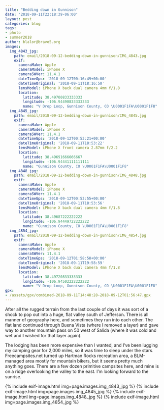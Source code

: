 ```yaml
---
title: "Bedding down in Gunnison"
date: '2018-09-11T22:18:39-06:00'
layout: post
categories: blog
tags:
- photo
- summer2018
author: blalor@bravo5.org
images:
  img_4843_jpg:
    path: email/2018-09-12-bedding-down-in-gunnison/IMG_4843.jpg
    exif:
      cameraMake: Apple
      cameraModel: iPhone X
      cameraSWVer: 11.4.1
      dateTimeGps: '2018-09-12T00:16:49+00:00'
      dateTimeOriginal: '2018-09-11T18:16:50'
      lensModel: iPhone X back dual camera 4mm f/1.8
      location:
        latitude: 38.49700833333333
        longitude: -106.94490833333333
        name: "V Drop Loop, Gunnison County, CO \U0001F1FA\U0001F1F8"
  img_4845_jpg:
    path: email/2018-09-12-bedding-down-in-gunnison/IMG_4845.jpg
    exif:
      cameraMake: Apple
      cameraModel: iPhone X
      cameraSWVer: 11.4.1
      dateTimeGps: '2018-09-12T00:53:21+00:00'
      dateTimeOriginal: '2018-09-11T18:53:22'
      lensModel: iPhone X front camera 2.87mm f/2.2
      location:
        latitude: 38.49691666666667
        longitude: -106.94441111111111
        name: "Gunnison County, CO \U0001F1FA\U0001F1F8"
  img_4848_jpg:
    path: email/2018-09-12-bedding-down-in-gunnison/IMG_4848.jpg
    exif:
      cameraMake: Apple
      cameraModel: iPhone X
      cameraSWVer: 11.4.1
      dateTimeGps: '2018-09-12T00:53:55+00:00'
      dateTimeOriginal: '2018-09-11T18:53:56'
      lensModel: iPhone X back dual camera 4mm f/1.8
      location:
        latitude: 38.49687222222222
        longitude: -106.94449722222222
        name: "Gunnison County, CO \U0001F1FA\U0001F1F8"
  img_4854_jpg:
    path: email/2018-09-12-bedding-down-in-gunnison/IMG_4854.jpg
    exif:
      cameraMake: Apple
      cameraModel: iPhone X
      cameraSWVer: 11.4.1
      dateTimeGps: '2018-09-12T01:58:58+00:00'
      dateTimeOriginal: '2018-09-11T19:58:59'
      lensModel: iPhone X back dual camera 4mm f/1.8
      location:
        latitude: 38.49720833333333
        longitude: -106.94502222222222
        name: "V Drop Loop, Gunnison County, CO \U0001F1FA\U0001F1F8"
gpx:
- /assets/gpx/combined-2018-09-11T14:48:28-2018-09-12T01:56:47.gpx
---
```


After all the rugged terrain from the last couple of days it was sort of a shock to pop out into a huge, flat valley south of Jefferson. There is all manner of geography here, and sometimes they run into each other. The flat land continued through Buena Vista (where I removed a layer) and gave way to another mountain pass on 50 west of Salida (where it was cold and wet and I wished for that layer again). 

The lodging has been more expensive than I wanted, and I’ve been lugging my camping gear for 2,000 miles, so it was time to sleep under the stars. Freecampsites.net turned up Hartman Rocks recreation area, a BLM-managed area mostly for mountain bikers, but it seems pretty much anything goes. There are a few dozen primitive campsites here, and mine is on a ridge overlooking the valley to the east. I’m looking forward to the sunrise. 

{% include exif-image.html img=page.images.img_4843_jpg %}
{% include exif-image.html img=page.images.img_4845_jpg %}
{% include exif-image.html img=page.images.img_4848_jpg %}
{% include exif-image.html img=page.images.img_4854_jpg %}

